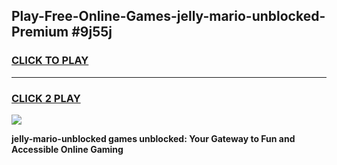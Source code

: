 
## Play-Free-Online-Games-jelly-mario-unblocked-Premium #9j55j
<h3>
<a href="https://premium.freeplayer.one?title=jelly-mario-unblocked&ref=8M">CLICK TO PLAY</a></h3>
<hr>

<h3>
<a href="https://premium.freeplayer.one?title=jelly-mario-unblocked&ref=8M">CLICK 2 PLAY</a>
  
</h3>

<a href="https://premium.freeplayer.one?title=jelly-mario-unblocked&ref=8M"><img src="https://clearcache.store/games.png"></a>


**jelly-mario-unblocked games unblocked: Your Gateway to Fun and Accessible Online Gaming**
